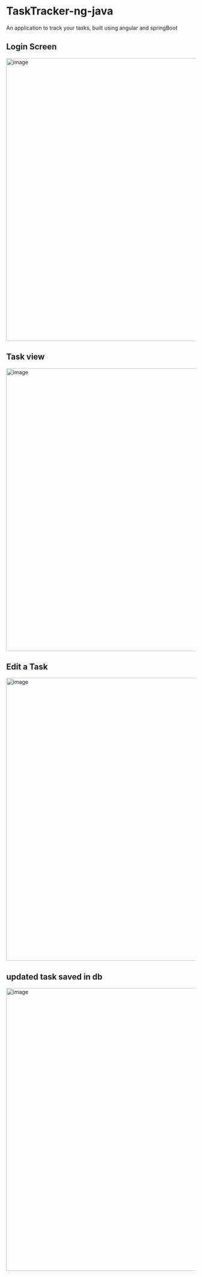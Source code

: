 # TaskTracker-ng-java
An application to track your tasks, built using angular and springBoot

## Login Screen
<img width="750" alt="image" src="https://github.com/user-attachments/assets/9475715b-8260-4c15-842b-d988be2576ce" />

## Task view
<img width="750" alt="image" src="https://github.com/user-attachments/assets/901aec12-a7dd-4a48-a106-3a5c5a752d3d" />

## Edit a Task
<img width="750" alt="image" src="https://github.com/user-attachments/assets/63f47714-b5fa-430b-9783-2d8926559aa6" />

## updated task saved in db

<img width="750" alt="image" src="https://github.com/user-attachments/assets/a6c57158-ef19-408b-95fa-7f296f14f9ac" />

